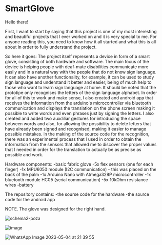 # SmartGlove
Hello there!

First, I want to start by saying that this project is one of my most interesting and beautiful projects that I ever worked on and it is very special to me.
For anyone reading this, you need to know how it all started and what this is all about in order to fully understand the project.

So here it goes:
The project itself represents a device in form of a smart glove, consisting of both hardware and software. The main focus of the device is helping people with deaf-mute disabilities communicate 
more easily and in a natural way with the people that do not know sign language. It can also have another functionality, for example, it can be used to study sign language and understand it better 
and easier, being of much help to those who want to learn sign language at home.
It should be noted that the prototipe only recognises the letters of the sign language alphabet. 
In order for all of this to work and make sense, I also created and android app that receives the information from the arduino's microcontroller via bluetooth communication and displays the translation on the phone screen
making it possible to write words and even phrases just by signing the letters. I also created and added two auxdiliar gestures for introducing the space between words and also, for allowing the possibility to delete letters
that have already been signed and recognised, making it easier to manage possible mistakes.
In the making of the source code for the recognition, there was an experimental process that I used in order to obtain the information from the sensors that allowed me to discover the proper values that I needed in order for the 
translation to actually be as precise as possible and work.

Hardware components:
-basic fabric glove
-5x flex sensors (one for each finger)
-1x MPU6050 module (I2C communication) - this was placed on the back of the palm
-1x Arduino Nano with Atmega328P microcontroller
-1x bluetooth module HC05 (serial communication)
-5x 10kOhm resistance 
-wires
-battery

The repository contains:
-the sourse code for the hardware
-the source code for the android app

NOTE. The glove was designed for the right hand.

![schema2-poza](https://github.com/RoxanaManaila/SmartGlove/assets/156087923/729322b0-5d59-48e2-80c9-e9f88fc4eca7)

![image](https://github.com/RoxanaManaila/SmartGlove/assets/156087923/f4a78e6d-ce1d-4c6d-9e68-807c40d742e3)

![WhatsApp Image 2023-05-04 at 21 39 55](https://github.com/RoxanaManaila/SmartGlove/assets/156087923/86555944-84d3-4955-b458-1468f9c438b3)

